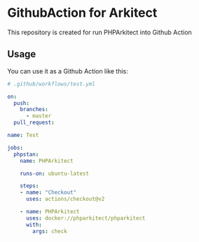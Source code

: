 # GithubAction for Arkitect

This repository is created for run PHPArkitect into Github Action

## Usage
You can use it as a Github Action like this:

```yaml
# .github/workflows/test.yml 

on:
  push:
    branches:
      - master
  pull_request:

name: Test

jobs:
  phpstan:
    name: PHPArkitect

    runs-on: ubuntu-latest

    steps:
    - name: "Checkout"
      uses: actions/checkout@v2

    - name: PHPArkitect
      uses: docker://phparkitect/phparkitect
      with:
        args: check
```